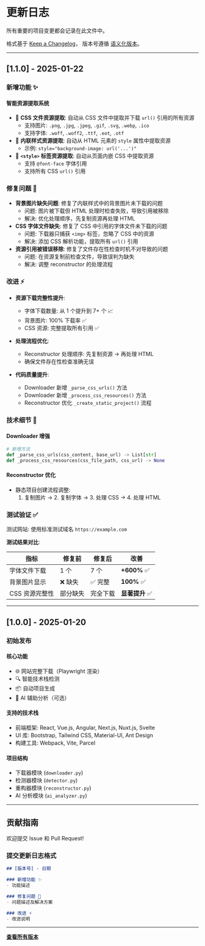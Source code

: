 # 更新日志

所有重要的项目变更都会记录在此文件中。

格式基于 [Keep a Changelog](https://keepachangelog.com/zh-CN/1.0.0/)，
版本号遵循 [语义化版本](https://semver.org/lang/zh-CN/)。

---

## [1.1.0] - 2025-01-22

### 新增功能 ✨

#### 智能资源提取系统
- 🎯 **CSS 文件资源提取**: 自动从 CSS 文件中提取并下载 `url()` 引用的所有资源
  - 支持图片: `.png`, `.jpg`, `.jpeg`, `.gif`, `.svg`, `.webp`, `.ico`
  - 支持字体: `.woff`, `.woff2`, `.ttf`, `.eot`, `.otf`
- 🎨 **内联样式资源提取**: 自动从 HTML 元素的 `style` 属性中提取资源
  - 示例: `style="background-image: url('...')"`
- 📝 **`<style>` 标签资源提取**: 自动从页面内嵌 CSS 中提取资源
  - 支持 `@font-face` 字体引用
  - 支持所有 CSS `url()` 引用

### 修复问题 🐛

- **背景图片缺失问题**: 修复了内联样式中的背景图片未下载的问题
  - 问题: 图片被下载但 HTML 处理时检查失败，导致引用被移除
  - 解决: 优化处理顺序，先复制资源再处理 HTML
- **CSS 字体文件缺失**: 修复了 CSS 中引用的字体文件未下载的问题
  - 问题: 下载器只捕获 `<img>` 标签，忽略了 CSS 中的资源
  - 解决: 添加 CSS 解析功能，提取所有 `url()` 引用
- **资源引用被错误移除**: 修复了文件存在性检查时机不对导致的问题
  - 问题: 在资源复制前检查文件，导致误判为缺失
  - 解决: 调整 reconstructor 的处理流程

### 改进 ⚡

- **资源下载完整性提升**:
  - 字体下载数量: 从 1 个提升到 7+ 个 📈
  - 背景图片: 100% 下载率 ✅
  - CSS 资源: 完整提取所有引用 ✅

- **处理流程优化**:
  - Reconstructor 处理顺序: 先复制资源 → 再处理 HTML
  - 确保文件存在性检查准确无误

- **代码质量提升**:
  - Downloader 新增 `_parse_css_urls()` 方法
  - Downloader 新增 `_process_css_resources()` 方法
  - Reconstructor 优化 `_create_static_project()` 流程

### 技术细节 🔧

#### Downloader 增强
```python
# 新增方法
def _parse_css_urls(css_content, base_url) -> List[str]
def _process_css_resources(css_file_path, css_url) -> None
```

#### Reconstructor 优化
- 静态项目创建流程调整:
  1. 复制图片 → 2. 复制字体 → 3. 处理 CSS → 4. 处理 HTML

### 测试验证 ✅

测试网站: 使用标准测试域名 `https://example.com`

**测试结果对比**:

| 指标 | 修复前 | 修复后 | 改善 |
|------|--------|--------|------|
| 字体文件下载 | 1 个 | 7 个 | **+600%** ✅ |
| 背景图片显示 | ❌ 缺失 | ✅ 完整 | **100%** ✅ |
| CSS 资源完整性 | 部分缺失 | 完全下载 | **显著提升** ✅ |

---

## [1.0.0] - 2025-01-20

### 初始发布

#### 核心功能
- 🌐 网站完整下载（Playwright 渲染）
- 🔍 智能技术栈检测
- 📦 自动项目生成
- 🤖 AI 辅助分析（可选）

#### 支持的技术栈
- 前端框架: React, Vue.js, Angular, Next.js, Nuxt.js, Svelte
- UI 库: Bootstrap, Tailwind CSS, Material-UI, Ant Design
- 构建工具: Webpack, Vite, Parcel

#### 项目结构
- 下载器模块 (`downloader.py`)
- 检测器模块 (`detector.py`)
- 重构器模块 (`reconstructor.py`)
- AI 分析模块 (`ai_analyzer.py`)

---

## 贡献指南

欢迎提交 Issue 和 Pull Request!

### 提交更新日志格式

```markdown
## [版本号] - 日期

### 新增功能 ✨
- 功能描述

### 修复问题 🐛
- 问题描述及解决方案

### 改进 ⚡
- 改进说明
```

---

**[查看所有版本](https://github.com/yourusername/downloadHtml/releases)**
